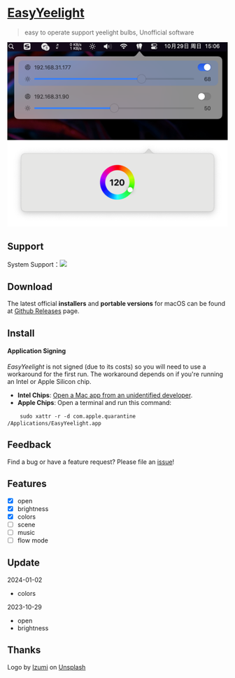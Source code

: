 # [EasyYeelight](https://github.com/xs0521/EasyYeelight) 

> easy to operate support yeelight bulbs, Unofficial software

<img src="read_images/2023-10-29 15.06.41.png" width="600px" />
<img src="read_images/2024-01-02_22-10-15.png" width="600px" />

## Support

System Support：<img src="https://img.shields.io/badge/MacOS-12.0-blue" />

## Download

The latest official **installers** and **portable versions** for macOS can be found at [Github Releases](https://github.com/xs0521/EasyYeelight/releases) page.

## Install

#### Application Signing

*EasyYeelight* is not signed (due to its costs) so you will need to use a workaround for the first run. The workaround depends on if you're running an Intel or Apple Silicon chip.

- **Intel Chips**: [Open a Mac app from an unidentified developer](https://support.apple.com/guide/mac-help/open-a-mac-app-from-an-unidentified-developer-mh40616/mac).
- **Apple Chips**: Open a terminal and run this command:

```
    sudo xattr -r -d com.apple.quarantine /Applications/EasyYeelight.app
```

## Feedback

Find a bug or have a feature request? Please file an <a href="https://github.com/xs0521/EasyYeelight/issues" targe="_blank">issue</a>!

## Features

- [x] open
- [x] brightness
- [x] colors
- [ ] scene
- [ ] music
- [ ] flow mode

## Update

2024-01-02

- colors

2023-10-29

- open
- brightness

## Thanks

Logo by [Izumi](https://unsplash.com/@itsaizumi?utm_content=creditCopyText&utm_medium=referral&utm_source=unsplash) on [Unsplash](https://unsplash.com/photos/lighted-orange-cfl-bylb-HfVfXJjktWw?utm_content=creditCopyText&utm_medium=referral&utm_source=unsplash)  



